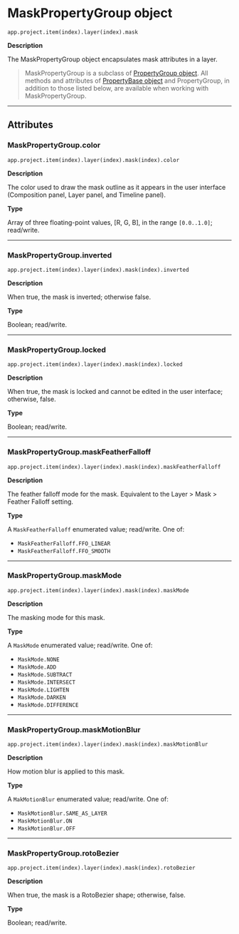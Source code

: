# MaskPropertyGroup object

`app.project.item(index).layer(index).mask`

**Description**

The MaskPropertyGroup object encapsulates mask attributes in a layer.

> MaskPropertyGroup is a subclass of [PropertyGroup object](propertygroup.md#propertygroup). All methods and attributes of [PropertyBase object](propertybase.md#propertybase) and PropertyGroup, in addition to those listed below, are available when working with MaskPropertyGroup.

---

## Attributes

### MaskPropertyGroup.color

`app.project.item(index).layer(index).mask(index).color`

**Description**

The color used to draw the mask outline as it appears in the user interface (Composition panel, Layer panel, and Timeline panel).

**Type**

Array of three floating-point values, [R, G, B], in the range `[0.0..1.0]`; read/write.

---

### MaskPropertyGroup.inverted

`app.project.item(index).layer(index).mask(index).inverted`

**Description**

When true, the mask is inverted; otherwise false.

**Type**

Boolean; read/write.

---

### MaskPropertyGroup.locked

`app.project.item(index).layer(index).mask(index).locked`

**Description**

When true, the mask is locked and cannot be edited in the user interface; otherwise, false.

**Type**

Boolean; read/write.

---

### MaskPropertyGroup.maskFeatherFalloff

`app.project.item(index).layer(index).mask(index).maskFeatherFalloff`

**Description**

The feather falloff mode for the mask. Equivalent to the Layer > Mask > Feather Falloff setting.

**Type**

A `MaskFeatherFalloff` enumerated value; read/write. One of:

- `MaskFeatherFalloff.FFO_LINEAR`
- `MaskFeatherFalloff.FFO_SMOOTH`

---

### MaskPropertyGroup.maskMode

`app.project.item(index).layer(index).mask(index).maskMode`

**Description**

The masking mode for this mask.

**Type**

A `MaskMode` enumerated value; read/write. One of:

- `MaskMode.NONE`
- `MaskMode.ADD`
- `MaskMode.SUBTRACT`
- `MaskMode.INTERSECT`
- `MaskMode.LIGHTEN`
- `MaskMode.DARKEN`
- `MaskMode.DIFFERENCE`

---

### MaskPropertyGroup.maskMotionBlur

`app.project.item(index).layer(index).mask(index).maskMotionBlur`

**Description**

How motion blur is applied to this mask.

**Type**

A `MakMotionBlur` enumerated value; read/write. One of:

- `MaskMotionBlur.SAME_AS_LAYER`
- `MaskMotionBlur.ON`
- `MaskMotionBlur.OFF`

---

### MaskPropertyGroup.rotoBezier

`app.project.item(index).layer(index).mask(index).rotoBezier`

**Description**

When true, the mask is a RotoBezier shape; otherwise, false.

**Type**

Boolean; read/write.
